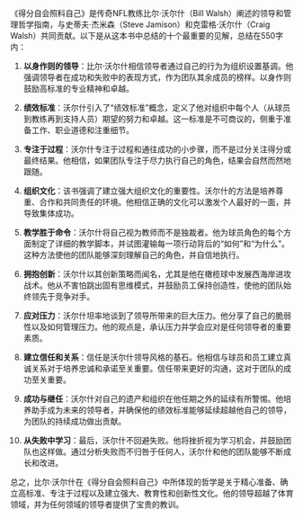 《得分自会照料自己》是传奇NFL教练比尔·沃尔什（Bill Walsh）阐述的领导和管理哲学指南，与史蒂夫·杰米森（Steve Jamison）和克雷格·沃尔什（Craig Walsh）共同贡献。以下是从这本书中总结的十个最重要的见解，总结在550字内：

1. **以身作则的领导**：比尔·沃尔什相信领导者通过自己的行为为组织设置基调。他强调领导者在成功和失败中的表现方式，作为团队其余成员的榜样。以身作则鼓励高标准的专业精神和卓越。

2. **绩效标准**：沃尔什引入了“绩效标准”概念，定义了他对组织中每个人（从球员到教练再到支持人员）期望的努力和卓越。这一标准是不可商议的，侧重于准备工作、职业道德和注重细节。

3. **专注于过程**：沃尔什专注于过程和通往成功的小步骤，而不是过分关注得分或最终结果。他相信，如果团队专注于尽力执行自己的角色，结果会自然而然地跟随。

4. **组织文化**：该书强调了建立强大组织文化的重要性。沃尔什的方法是培养尊重、合作和共同责任的环境。他相信正确的文化可以激发个人最好的一面，并导致集体成功。

5. **教学胜于命令**：沃尔什将自己视为教师而不是独裁者。他为球员角色的每个方面制定了详细的教学脚本，并试图灌输每一项行动背后的“如何”和“为什么”。这种方法使他的团队能够深刻理解自己的角色，并自信地执行。

6. **拥抱创新**：沃尔什以其创新策略而闻名，尤其是他在橄榄球中发展西海岸进攻战术。他从不害怕跳出固有思维模式，并鼓励员工保持创造性，使他的团队始终领先于竞争对手。

7. **应对压力**：沃尔什坦率地谈到了领导所带来的巨大压力。他分享了自己的脆弱性以及如何管理压力。他的观点是，承认压力并学会应对是任何领导者的重要素质。

8. **建立信任和关系**：信任是沃尔什领导风格的基石。他相信与球员和员工建立真诚关系对于培养忠诚和承诺至关重要。信任带来更好的沟通，这对于团队的成功至关重要。

9. **成功与继任**：沃尔什对自己的遗产和组织在他任期之外的延续有所警惕。他培养助手成为未来的领导者，并确保他的绩效标准能够延续超越他自己的领导，为团队的持续成功做出贡献。

10. **从失败中学习**：最后，沃尔什不回避失败。他将挫折视为学习机会，并鼓励团队也这样做。通过分析失败而不归咎于任何人，沃尔什和他的团队能够不断成长和改进。

总之，比尔·沃尔什在《得分自会照料自己》中所体现的哲学是关于精心准备、确立高标准、专注于过程以及建立强大、教育性和创新性文化。他的领导超越了体育领域，并为任何领域的领导者提供了宝贵的教训。